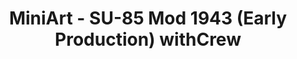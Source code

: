 ---
layout: product
title: "MiniArt - SU-85 Mod 1943 (Early Production) withCrew"
price: "5200" 
desc: "N/A"
img_path: "/assets/img/MI35178.jpg"
brand: "N/A"
available: false
special_offer: false
new: false
soon: false
cat: "010000"
subcat: "010100"
subsubcat: "0N/A"
sifra: "MI35178"
popular: false
---